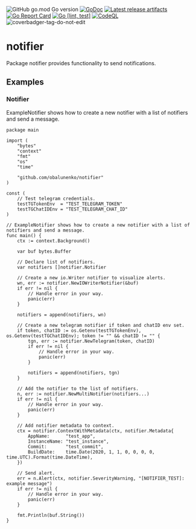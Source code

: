 ![GitHub go.mod Go version](https://img.shields.io/github/go-mod/go-version/obalunenko/notifier)
[![GoDoc](https://godoc.org/github.com/obalunenko/notifier?status.svg)](https://godoc.org/github.com/obalunenko/notifier)
[![Latest release artifacts](https://img.shields.io/github/v/release/obalunenko/notifier)](https://github.com/obalunenko/notifier/releases/latest)
[![Go Report Card](https://goreportcard.com/badge/github.com/obalunenko/notifier)](https://goreportcard.com/report/github.com/obalunenko/notifier)
[![Go [lint, test]](https://github.com/obalunenko/notifier/actions/workflows/go.yml/badge.svg)](https://github.com/obalunenko/notifier/actions/workflows/go.yml)
[![CodeQL](https://github.com/obalunenko/notifier/actions/workflows/codeql-analysis.yml/badge.svg)](https://github.com/obalunenko/notifier/actions/workflows/codeql-analysis.yml)
![coverbadger-tag-do-not-edit](https://img.shields.io/badge/coverage-65.42%25-brightgreen?longCache=true&style=flat)

# notifier

Package notifier provides functionality to send notifications.

## Examples

### Notifier

ExampleNotifier shows how to create a new notifier with a list of notifiers and send a message.

```golang
package main

import (
	"bytes"
	"context"
	"fmt"
	"os"
	"time"

	"github.com/obalunenko/notifier"
)

const (
	// Test telegram credentials.
	testTGTokenEnv  = "TEST_TELEGRAM_TOKEN"
	testTGChatIDEnv = "TEST_TELEGRAM_CHAT_ID"
)

// ExampleNotifier shows how to create a new notifier with a list of notifiers and send a message.
func main() {
	ctx := context.Background()

	var buf bytes.Buffer

	// Declare list of notifiers.
	var notifiers []notifier.Notifier

	// Create a new io.Writer notifier to visualize alerts.
	wn, err := notifier.NewIOWriterNotifier(&buf)
	if err != nil {
		// Handle error in your way.
		panic(err)
	}

	notifiers = append(notifiers, wn)

	// Create a new telegram notifier if token and chatID env set.
	if token, chatID := os.Getenv(testTGTokenEnv), os.Getenv(testTGChatIDEnv); token != "" && chatID != "" {
		tgn, err := notifier.NewTelegram(token, chatID)
		if err != nil {
			// Handle error in your way.
			panic(err)
		}

		notifiers = append(notifiers, tgn)
	}

	// Add the notifier to the list of notifiers.
	n, err := notifier.NewMultiNotifier(notifiers...)
	if err != nil {
		// Handle error in your way.
		panic(err)
	}

	// Add notifier metadata to context.
	ctx = notifier.ContextWithMetadata(ctx, notifier.Metadata{
		AppName:      "test_app",
		InstanceName: "test_instance",
		Commit:       "test_commit",
		BuildDate:    time.Date(2020, 1, 1, 0, 0, 0, 0, time.UTC).Format(time.DateTime),
	})

	// Send alert.
	err = n.Alert(ctx, notifier.SeverityWarning, "[NOTIFIER_TEST]: example message")
	if err != nil {
		// Handle error in your way.
		panic(err)
	}

	fmt.Println(buf.String())
}

```
